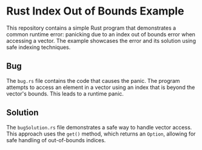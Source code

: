 # Rust Index Out of Bounds Example

This repository contains a simple Rust program that demonstrates a common runtime error: panicking due to an index out of bounds error when accessing a vector. The example showcases the error and its solution using safe indexing techniques.

## Bug
The `bug.rs` file contains the code that causes the panic. The program attempts to access an element in a vector using an index that is beyond the vector's bounds. This leads to a runtime panic.

## Solution
The `bugSolution.rs` file demonstrates a safe way to handle vector access. This approach uses the `get()` method, which returns an `Option`, allowing for safe handling of out-of-bounds indices.